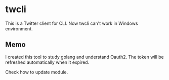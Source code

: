 # twcli

This is a Twitter client for CLI.
Now twcli can't work in Windows environment.

## Memo

I created this tool to study golang and understand Oauth2.
The token will be refreshed automatically when it expired.

Check how to update module.
